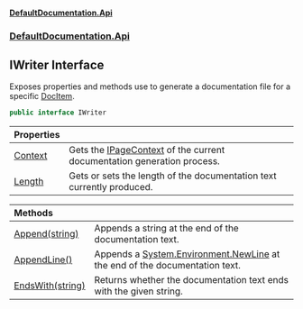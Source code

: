 #### [DefaultDocumentation\.Api](../../../index.md 'index')
### [DefaultDocumentation\.Api](../../../index.md#DefaultDocumentation.Api 'DefaultDocumentation\.Api')

## IWriter Interface

Exposes properties and methods use to generate a documentation file for a specific [DocItem](../../Models/DocItem/index.md 'DefaultDocumentation\.Models\.DocItem')\.

```csharp
public interface IWriter
```

| Properties | |
| :--- | :--- |
| [Context](Context.md 'DefaultDocumentation\.Api\.IWriter\.Context') | Gets the [IPageContext](../../IPageContext/index.md 'DefaultDocumentation\.IPageContext') of the current documentation generation process\. |
| [Length](Length.md 'DefaultDocumentation\.Api\.IWriter\.Length') | Gets or sets the length of the documentation text currently produced\. |

| Methods | |
| :--- | :--- |
| [Append\(string\)](Append(string).md 'DefaultDocumentation\.Api\.IWriter\.Append\(string\)') | Appends a string at the end of the documentation text\. |
| [AppendLine\(\)](AppendLine().md 'DefaultDocumentation\.Api\.IWriter\.AppendLine\(\)') | Appends a [System\.Environment\.NewLine](https://docs.microsoft.com/en-us/dotnet/api/System.Environment.NewLine 'System\.Environment\.NewLine') at the end of the documentation text\. |
| [EndsWith\(string\)](EndsWith(string).md 'DefaultDocumentation\.Api\.IWriter\.EndsWith\(string\)') | Returns whether the documentation text ends with the given string\. |
